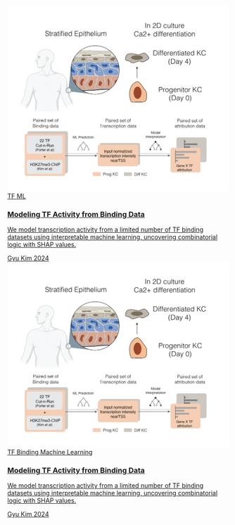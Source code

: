 <!-- Tailwind CDN (include in your <head> if you're not using a build system) -->
<link href="https://cdn.jsdelivr.net/npm/tailwindcss@2.2.19/dist/tailwind.min.css" rel="stylesheet">

<div class="p-6 grid grid-cols-1 md:grid-cols-2 lg:grid-cols-3 gap-6">

  <!-- Card 1 -->
  <a href="/blog/blog-1/" class="block bg-white rounded-xl shadow-md overflow-hidden hover:shadow-xl transition-shadow duration-300">
    <img class="h-48 w-full object-cover" src="/assets/project_pic1.png" alt="Research Topic 1">
    <div class="p-4">
      <div class="flex space-x-2 mb-2 text-sm text-gray-600">
        <span class="bg-gray-200 px-2 py-1 rounded">TF</span>
        <span class="bg-gray-200 px-2 py-1 rounded">ML</span>
      </div>
      <h3 class="text-lg font-bold mb-1">Modeling TF Activity from Binding Data</h3>
      <p class="text-gray-700 text-sm">
        We model transcription activity from a limited number of TF binding datasets using interpretable machine learning, uncovering combinatorial logic with SHAP values.
      </p>
      <div class="mt-4 flex items-center text-sm text-gray-500">
        <span class="font-semibold">Gyu Kim</span>
        <span class="ml-auto">2024</span>
      </div>
    </div>
  </a>

  <!-- Card 1 -->
  <a href="/blog/blog_1.md" class="block bg-white rounded-xl shadow-md overflow-hidden hover:shadow-xl transition-shadow duration-300">
    <img class="h-48 w-full object-cover" src="/assets/project_pic1.png" alt="Research Topic 1">
    <div class="p-4">
      <div class="flex space-x-2 mb-2 text-sm text-gray-600">
        <span class="bg-gray-200 px-2 py-1 rounded">TF Binding</span>
        <span class="bg-gray-200 px-2 py-1 rounded">Machine Learning</span>
      </div>
      <h3 class="text-lg font-bold mb-1">Modeling TF Activity from Binding Data</h3>
      <p class="text-gray-700 text-sm">
        We model transcription activity from a limited number of TF binding datasets using interpretable machine learning, uncovering combinatorial logic with SHAP values.
      </p>
      <div class="mt-4 flex items-center text-sm text-gray-500">
        <span class="font-semibold">Gyu Kim</span>
        <span class="ml-auto">2024</span>
      </div>
    </div>
  </a>
